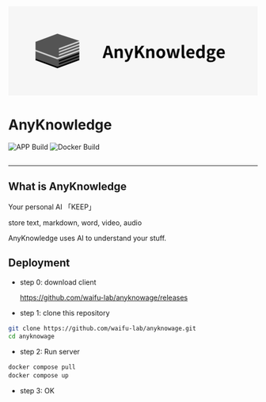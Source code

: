 ![](./images/AnyKnowledge-title.png)

# AnyKnowledge

![APP Build](https://github.com/waifu-lab/anyknowage/actions/workflows/build_app.yml/badge.svg)
![Docker Build](https://github.com/waifu-lab/anyknowage/actions/workflows/build_docker.yml/badge.svg)

## <!-- [docs](https://www.google.com) -->

---

## What is AnyKnowledge

Your personal AI 「KEEP」

store text, markdown, word, video, audio

AnyKnowledge uses AI to understand your stuff.

## Deployment

-   step 0: download client

    https://github.com/waifu-lab/anyknowage/releases

-   step 1: clone this repository

```bash
git clone https://github.com/waifu-lab/anyknowage.git
cd anyknowage
```

-   step 2: Run server

```bash
docker compose pull
docker compose up
```

-   step 3: OK
